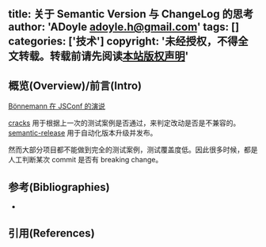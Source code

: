title: 关于 Semantic Version 与 ChangeLog 的思考
author: 'ADoyle <adoyle.h@gmail.com>'
tags: []
categories: ['技术']
copyright: '未经授权，不得全文转载。转载前请先阅读[本站版权声明](http://adoyle.me/blog/copyright.html)'
---

## 概览(Overview)/前言(Intro)


[Bönnemann 在 JSConf 的演说][1]

[cracks][] 用于根据上一次的测试案例是否通过，来判定改动是否是不兼容的。
[semantic-release][] 用于自动化版本升级并发布。

然而大部分项目都不能做到完全的测试案例，测试覆盖度低。因此很多时候，都是人工判断某次 commit 是否有 breaking change。

<!-- more -->



## 参考(Bibliographies)
- [][B1]

## 引用(References)
[^1]: [][R1]


<!-- 以下是相关链接 -->

[R1]: <url> "备注"

[B1]: <url> "备注"


[1]: https://www.youtube.com/watch?v=tc2UgG5L7WM "We fail to follow SemVer – and why it needn’t matter by Stephan Bönnemann at JSConf Budapest 2015"
[cracks]: https://github.com/semantic-release/cracks
[semantic-release]: https://github.com/semantic-release/semantic-release
